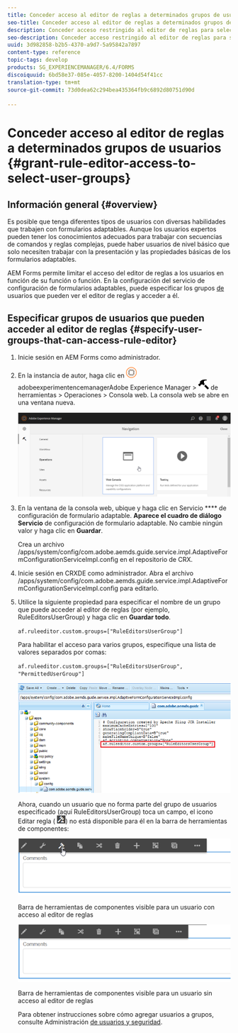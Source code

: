 ```yaml
---
title: Conceder acceso al editor de reglas a determinados grupos de usuarios
seo-title: Conceder acceso al editor de reglas a determinados grupos de usuarios
description: Conceder acceso restringido al editor de reglas para seleccionar grupos de usuarios.
seo-description: Conceder acceso restringido al editor de reglas para seleccionar grupos de usuarios.
uuid: 3d982858-b2b5-4370-a9d7-5a95842a7897
content-type: reference
topic-tags: develop
products: SG_EXPERIENCEMANAGER/6.4/FORMS
discoiquuid: 6bd58e37-085e-4057-8200-1404d54f41cc
translation-type: tm+mt
source-git-commit: 73d0dea62c294bea435364fb9c6892d80751d90d

---
```



# Conceder acceso al editor de reglas a determinados grupos de usuarios {#grant-rule-editor-access-to-select-user-groups}

## Información general {#overview}

Es posible que tenga diferentes tipos de usuarios con diversas habilidades que trabajen con formularios adaptables. Aunque los usuarios expertos pueden tener los conocimientos adecuados para trabajar con secuencias de comandos y reglas complejas, puede haber usuarios de nivel básico que solo necesiten trabajar con la presentación y las propiedades básicas de los formularios adaptables.

AEM Forms permite limitar el acceso del editor de reglas a los usuarios en función de su función o función. En la configuración del servicio de configuración de formularios adaptables, puede especificar los grupos [de](/help/sites-administering/security.md) usuarios que pueden ver el editor de reglas y acceder a él.

## Especificar grupos de usuarios que pueden acceder al editor de reglas {#specify-user-groups-that-can-access-rule-editor}

1. Inicie sesión en AEM Forms como administrador.
1. En la instancia de autor, haga clic en ![](assets/adobeexperiencemanager.png)adobeexperimentencemanagerAdobe Experience Manager > ![Martillo](assets/hammer.png) de herramientas > Operaciones > Consola web. La consola web se abre en una ventana nueva.

   ![1](assets/1.png)

1. En la ventana de la consola web, ubique y haga clic en Servicio **** de configuración de formulario adaptable. **Aparece el cuadro de diálogo Servicio** de configuración de formulario adaptable. No cambie ningún valor y haga clic en **Guardar**.

   Crea un archivo /apps/system/config/com.adobe.aemds.guide.service.impl.AdaptiveFormConfigurationServiceImpl.config en el repositorio de CRX.

1. Inicie sesión en CRXDE como administrador. Abra el archivo /apps/system/config/com.adobe.aemds.guide.service.impl.AdaptiveFormConfigurationServiceImpl.config para editarlo.
1. Utilice la siguiente propiedad para especificar el nombre de un grupo que puede acceder al editor de reglas (por ejemplo, RuleEditorsUserGroup) y haga clic en **Guardar todo**.

   `af.ruleeditor.custom.groups=["RuleEditorsUserGroup"]`

   Para habilitar el acceso para varios grupos, especifique una lista de valores separados por comas:

   `af.ruleeditor.custom.groups=["RuleEditorsUserGroup", "PermittedUserGroup"]`

   ![create-user](assets/create-user.png)

   Ahora, cuando un usuario que no forma parte del grupo de usuarios especificado (aquí RuleEditorsUserGroup) toca un campo, el icono Editar regla ( ![edit-rules1](assets/edit-rules1.png)) no está disponible para él en la barra de herramientas de componentes:

   ![componentstoolbarwithre](assets/componentstoolbarwithre.png)

   Barra de herramientas de componentes visible para un usuario con acceso al editor de reglas

   ![componentstoolbarwithoutre](assets/componentstoolbarwithoutre.png)

   Barra de herramientas de componentes visible para un usuario sin acceso al editor de reglas

   Para obtener instrucciones sobre cómo agregar usuarios a grupos, consulte Administración [de usuarios y seguridad](/help/sites-administering/security.md).

